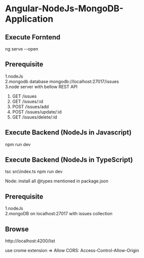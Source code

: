 # Angular-NodeJs-MongoDB-Application

## Execute Forntend
  ng serve --open

## Prerequisite 
1.nodeJs <br/>
2.mongodb database mongodb://localhost:27017/issues<br/>
3.node server with bellow REST API
  1. GET /issues
  2. GET /issues/:id
  3. POST /issues/add
  4. POST /issues/update/:id
  5. GET /issues/delete/:id <br/>


## Execute Backend (NodeJs in Javascript)
npm run dev

## Execute Backend (NodeJs in TypeScript)
tsc src\index.ts
npm run dev 

Node: install all @types mentioned in package.json

## Prerequisite 
1.nodeJs<br/>
2.mongoDB on localhost:27017 with issues collection

## Browse
http://localhost:4200/list


use crome extension => Allow CORS: Access-Control-Allow-Origin
